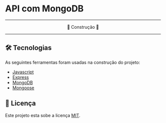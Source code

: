 # API com MongoDB

<hr>
<p align="center">🚧 Construção 🚧</p>
<hr>

## 🛠️ Tecnologias
As seguintes ferramentas foram usadas na construção do projeto:
- [Javascript](https://developer.mozilla.org/pt-BR/docs/Web/JavaScript)
- [Express](https://expressjs.com/pt-br/)
- [MongoDB](https://account.mongodb.com/account/login?nds=true)
- [Mongoose](https://mongoosejs.com/)


## 📝 Licença
Este projeto esta sobe a licença [MIT](./LICENSE).
